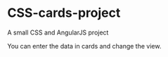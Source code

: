 # CSS-cards-project
A small CSS and AngularJS project

You can enter the data in cards and change the view.
